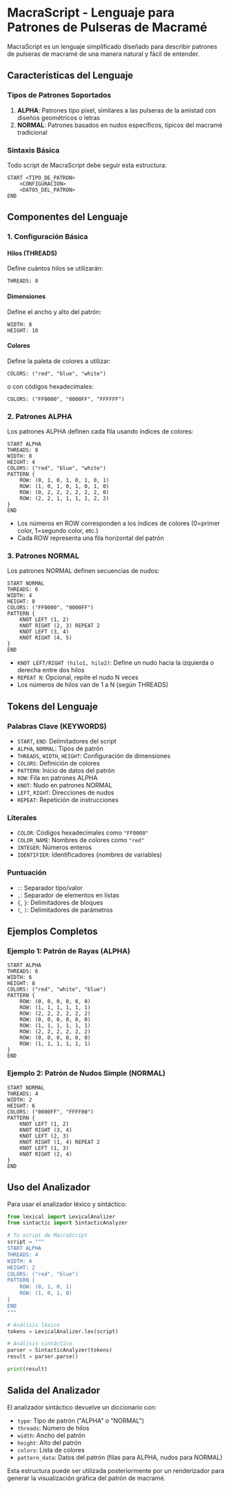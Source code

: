 # MacraScript - Lenguaje para Patrones de Pulseras de Macramé

MacraScript es un lenguaje simplificado diseñado para describir patrones de pulseras de macramé de una manera natural y fácil de entender.

## Características del Lenguaje

### Tipos de Patrones Soportados

1. **ALPHA**: Patrones tipo píxel, similares a las pulseras de la amistad con diseños geométricos o letras
2. **NORMAL**: Patrones basados en nudos específicos, típicos del macramé tradicional

### Sintaxis Básica

Todo script de MacraScript debe seguir esta estructura:

```
START <TIPO_DE_PATRON>
    <CONFIGURACION>
    <DATOS_DEL_PATRON>
END
```

## Componentes del Lenguaje

### 1. Configuración Básica

#### Hilos (THREADS)
Define cuántos hilos se utilizarán:
```
THREADS: 8
```

#### Dimensiones
Define el ancho y alto del patrón:
```
WIDTH: 8
HEIGHT: 10
```

#### Colores
Define la paleta de colores a utilizar:
```
COLORS: ("red", "blue", "white")
```
o con códigos hexadecimales:
```
COLORS: ("FF0000", "0000FF", "FFFFFF")
```

### 2. Patrones ALPHA

Los patrones ALPHA definen cada fila usando índices de colores:

```
START ALPHA
THREADS: 8
WIDTH: 8
HEIGHT: 4
COLORS: ("red", "blue", "white")
PATTERN {
    ROW: (0, 1, 0, 1, 0, 1, 0, 1)
    ROW: (1, 0, 1, 0, 1, 0, 1, 0)
    ROW: (0, 2, 2, 2, 2, 2, 2, 0)
    ROW: (2, 2, 1, 1, 1, 1, 2, 2)
}
END
```

- Los números en ROW corresponden a los índices de colores (0=primer color, 1=segundo color, etc.)
- Cada ROW representa una fila horizontal del patrón

### 3. Patrones NORMAL

Los patrones NORMAL definen secuencias de nudos:

```
START NORMAL
THREADS: 6
WIDTH: 4
HEIGHT: 8
COLORS: ("FF0000", "0000FF")
PATTERN {
    KNOT LEFT (1, 2)
    KNOT RIGHT (2, 3) REPEAT 2
    KNOT LEFT (3, 4)
    KNOT RIGHT (4, 5)
}
END
```

- `KNOT LEFT/RIGHT (hilo1, hilo2)`: Define un nudo hacia la izquierda o derecha entre dos hilos
- `REPEAT N`: Opcional, repite el nudo N veces
- Los números de hilos van de 1 a N (según THREADS)

## Tokens del Lenguaje

### Palabras Clave (KEYWORDS)
- `START`, `END`: Delimitadores del script
- `ALPHA`, `NORMAL`: Tipos de patrón
- `THREADS`, `WIDTH`, `HEIGHT`: Configuración de dimensiones
- `COLORS`: Definición de colores
- `PATTERN`: Inicio de datos del patrón
- `ROW`: Fila en patrones ALPHA
- `KNOT`: Nudo en patrones NORMAL
- `LEFT`, `RIGHT`: Direcciones de nudos
- `REPEAT`: Repetición de instrucciones

### Literales
- `COLOR`: Códigos hexadecimales como `"FF0000"`
- `COLOR_NAME`: Nombres de colores como `"red"`
- `INTEGER`: Números enteros
- `IDENTIFIER`: Identificadores (nombres de variables)

### Puntuación
- `:`: Separador tipo/valor
- `,`: Separador de elementos en listas
- `{`, `}`: Delimitadores de bloques
- `(`, `)`: Delimitadores de parámetros

## Ejemplos Completos

### Ejemplo 1: Patrón de Rayas (ALPHA)
```
START ALPHA
THREADS: 6
WIDTH: 6
HEIGHT: 8
COLORS: ("red", "white", "blue")
PATTERN {
    ROW: (0, 0, 0, 0, 0, 0)
    ROW: (1, 1, 1, 1, 1, 1)
    ROW: (2, 2, 2, 2, 2, 2)
    ROW: (0, 0, 0, 0, 0, 0)
    ROW: (1, 1, 1, 1, 1, 1)
    ROW: (2, 2, 2, 2, 2, 2)
    ROW: (0, 0, 0, 0, 0, 0)
    ROW: (1, 1, 1, 1, 1, 1)
}
END
```

### Ejemplo 2: Patrón de Nudos Simple (NORMAL)
```
START NORMAL
THREADS: 4
WIDTH: 2
HEIGHT: 6
COLORS: ("0000FF", "FFFF00")
PATTERN {
    KNOT LEFT (1, 2)
    KNOT RIGHT (3, 4)
    KNOT LEFT (2, 3)
    KNOT RIGHT (1, 4) REPEAT 2
    KNOT LEFT (1, 3)
    KNOT RIGHT (2, 4)
}
END
```

## Uso del Analizador

Para usar el analizador léxico y sintáctico:

```python
from lexical import LexicalAnalizer
from sintactic import SintacticAnalyzer

# Tu script de MacraScript
script = """
START ALPHA
THREADS: 4
WIDTH: 4
HEIGHT: 2
COLORS: ("red", "blue")
PATTERN {
    ROW: (0, 1, 0, 1)
    ROW: (1, 0, 1, 0)
}
END
"""

# Análisis léxico
tokens = LexicalAnalizer.lex(script)

# Análisis sintáctico
parser = SintacticAnalyzer(tokens)
result = parser.parse()

print(result)
```

## Salida del Analizador

El analizador sintáctico devuelve un diccionario con:
- `type`: Tipo de patrón ("ALPHA" o "NORMAL")
- `threads`: Número de hilos
- `width`: Ancho del patrón
- `height`: Alto del patrón
- `colors`: Lista de colores
- `pattern_data`: Datos del patrón (filas para ALPHA, nudos para NORMAL)

Esta estructura puede ser utilizada posteriormente por un renderizador para generar la visualización gráfica del patrón de macramé.
